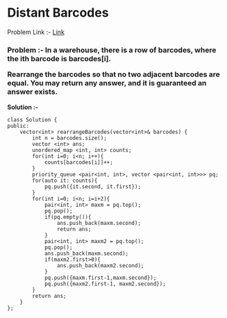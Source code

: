 # Distant Barcodes

Problem Link :- [Link](https://leetcode.com/problems/distant-barcodes/)

<h3>
Problem :- In a warehouse, there is a row of barcodes, where the ith barcode is barcodes[i].

Rearrange the barcodes so that no two adjacent barcodes are equal. You may return any answer, and it is guaranteed an answer exists.
</h3>


**Solution :-**
```
class Solution {
public:
    vector<int> rearrangeBarcodes(vector<int>& barcodes) {
        int n = barcodes.size();
        vector <int> ans;
        unordered_map <int, int> counts;
        for(int i=0; i<n; i++){
            counts[barcodes[i]]++;
        }
        priority_queue <pair<int, int>, vector <pair<int, int>>> pq;
        for(auto it: counts){
            pq.push({it.second, it.first});
        }
        for(int i=0; i<n; i=i+2){
            pair<int, int> maxm = pq.top();
            pq.pop();
            if(pq.empty()){
                ans.push_back(maxm.second);
                return ans;
            }
            pair<int, int> maxm2 = pq.top();
            pq.pop();
            ans.push_back(maxm.second);
            if(maxm2.first>0){
                ans.push_back(maxm2.second);   
            }
            pq.push({maxm.first-1,maxm.second});
            pq.push({maxm2.first-1, maxm2.second});
        }
        return ans;
    }
};
```

